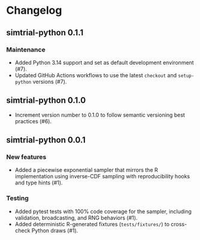 # Changelog

## simtrial-python 0.1.1

### Maintenance

- Added Python 3.14 support and set as default development environment (#7).
- Updated GitHub Actions workflows to use the latest `checkout` and `setup-python` versions (#7).

## simtrial-python 0.1.0

- Increment version number to 0.1.0 to follow semantic versioning
  best practices (#6).

## simtrial-python 0.0.1

### New features

- Added a piecewise exponential sampler that mirrors the R implementation using
  inverse-CDF sampling with reproducibility hooks and type hints (#1).

### Testing

- Added pytest tests with 100% code coverage for the sampler, including
  validation, broadcasting, and RNG behaviors (#1).
- Added deterministic R-generated fixtures (`tests/fixtures/`) to
  cross-check Python draws (#1).
